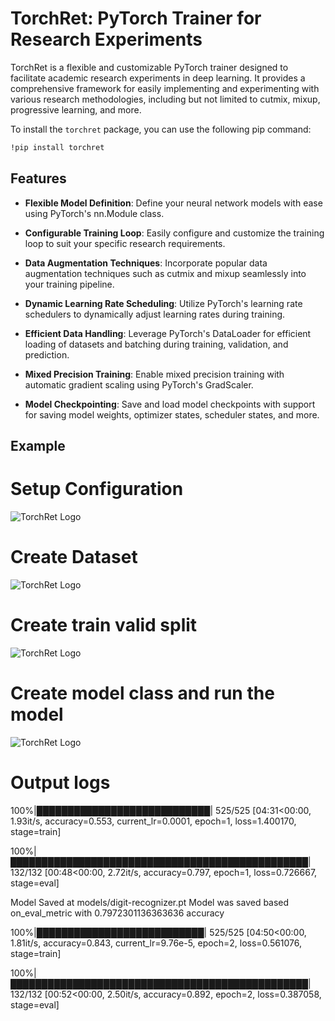 # TorchRet: PyTorch Trainer for Research Experiments

TorchRet is a flexible and customizable PyTorch trainer designed to facilitate academic research experiments in deep learning. It provides a comprehensive framework for easily implementing and experimenting with various research methodologies, including but not limited to cutmix, mixup, progressive learning, and more.

To install the `torchret` package, you can use the following pip command:

```sh
!pip install torchret
```

## Features

- **Flexible Model Definition**: Define your neural network models with ease using PyTorch's nn.Module class.

- **Configurable Training Loop**: Easily configure and customize the training loop to suit your specific research requirements.

- **Data Augmentation Techniques**: Incorporate popular data augmentation techniques such as cutmix and mixup seamlessly into your training pipeline.

- **Dynamic Learning Rate Scheduling**: Utilize PyTorch's learning rate schedulers to dynamically adjust learning rates during training.

- **Efficient Data Handling**: Leverage PyTorch's DataLoader for efficient loading of datasets and batching during training, validation, and prediction.

- **Mixed Precision Training**: Enable mixed precision training with automatic gradient scaling using PyTorch's GradScaler.

- **Model Checkpointing**: Save and load model checkpoints with support for saving model weights, optimizer states, scheduler states, and more.

## Example

# Setup Configuration

<img src="images/configs.png" alt="TorchRet Logo" style="max-width: 600px; height: auto;">

# Create Dataset

<img src="images/dataset.png" alt="TorchRet Logo" style="max-width: 600px; height: auto;">

# Create train valid split

<img src="images/data-construct.png" alt="TorchRet Logo" style="max-width: 600px; height: auto;">

# Create model class and run the model

<img src="images/train_model.png" alt="TorchRet Logo" style="max-width: 600px; height: auto;">

# Output logs

100%|████████████████████████████| 525/525 [04:31<00:00,  1.93it/s, accuracy=0.553, current_lr=0.0001, epoch=1, loss=1.400170, stage=train]

100%|████████████████████████████████████████████████| 132/132 [00:48<00:00,  2.72it/s, accuracy=0.797, epoch=1, loss=0.726667, stage=eval]

Model Saved at models/digit-recognizer.pt
Model was saved based on_eval_metric with 0.7972301136363636 accuracy

100%|███████████████████████████| 525/525 [04:50<00:00,  1.81it/s, accuracy=0.843, current_lr=9.76e-5, epoch=2, loss=0.561076, stage=train]

100%|████████████████████████████████████████████████| 132/132 [00:52<00:00,  2.50it/s, accuracy=0.892, epoch=2, loss=0.387058, stage=eval]


